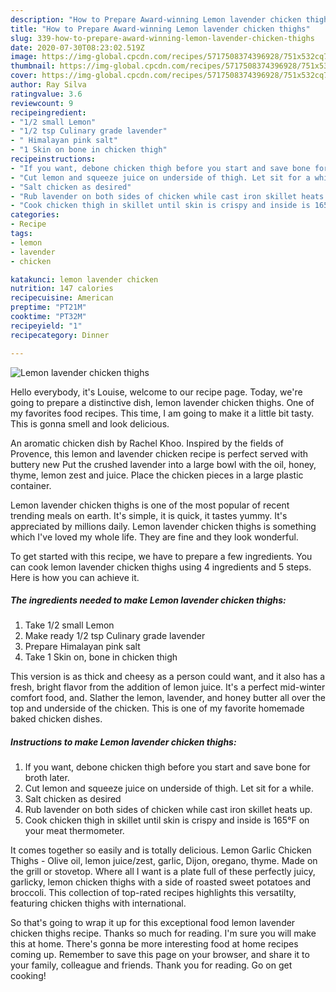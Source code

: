 ```yaml
---
description: "How to Prepare Award-winning Lemon lavender chicken thighs"
title: "How to Prepare Award-winning Lemon lavender chicken thighs"
slug: 339-how-to-prepare-award-winning-lemon-lavender-chicken-thighs
date: 2020-07-30T08:23:02.519Z
image: https://img-global.cpcdn.com/recipes/5717508374396928/751x532cq70/lemon-lavender-chicken-thighs-recipe-main-photo.jpg
thumbnail: https://img-global.cpcdn.com/recipes/5717508374396928/751x532cq70/lemon-lavender-chicken-thighs-recipe-main-photo.jpg
cover: https://img-global.cpcdn.com/recipes/5717508374396928/751x532cq70/lemon-lavender-chicken-thighs-recipe-main-photo.jpg
author: Ray Silva
ratingvalue: 3.6
reviewcount: 9
recipeingredient:
- "1/2 small Lemon"
- "1/2 tsp Culinary grade lavender"
- " Himalayan pink salt"
- "1 Skin on bone in chicken thigh"
recipeinstructions:
- "If you want, debone chicken thigh before you start and save bone for broth later."
- "Cut lemon and squeeze juice on underside of thigh. Let sit for a while."
- "Salt chicken as desired"
- "Rub lavender on both sides of chicken while cast iron skillet heats up."
- "Cook chicken thigh in skillet until skin is crispy and inside is 165°F on your meat thermometer."
categories:
- Recipe
tags:
- lemon
- lavender
- chicken

katakunci: lemon lavender chicken 
nutrition: 147 calories
recipecuisine: American
preptime: "PT21M"
cooktime: "PT32M"
recipeyield: "1"
recipecategory: Dinner

---
```



![Lemon lavender chicken thighs](https://img-global.cpcdn.com/recipes/5717508374396928/751x532cq70/lemon-lavender-chicken-thighs-recipe-main-photo.jpg)

Hello everybody, it's Louise, welcome to our recipe page. Today, we're going to prepare a distinctive dish, lemon lavender chicken thighs. One of my favorites food recipes. This time, I am going to make it a little bit tasty. This is gonna smell and look delicious.

An aromatic chicken dish by Rachel Khoo. Inspired by the fields of Provence, this lemon and lavender chicken recipe is perfect served with buttery new Put the crushed lavender into a large bowl with the oil, honey, thyme, lemon zest and juice. Place the chicken pieces in a large plastic container.

Lemon lavender chicken thighs is one of the most popular of recent trending meals on earth. It's simple, it is quick, it tastes yummy. It's appreciated by millions daily. Lemon lavender chicken thighs is something which I've loved my whole life. They are fine and they look wonderful.


To get started with this recipe, we have to prepare a few ingredients. You can cook lemon lavender chicken thighs using 4 ingredients and 5 steps. Here is how you can achieve it.

##### The ingredients needed to make Lemon lavender chicken thighs:

1. Take 1/2 small Lemon
1. Make ready 1/2 tsp Culinary grade lavender
1. Prepare  Himalayan pink salt
1. Take 1 Skin on, bone in chicken thigh


This version is as thick and cheesy as a person could want, and it also has a fresh, bright flavor from the addition of lemon juice. It&#39;s a perfect mid-winter comfort food, and. Slather the lemon, lavender, and honey butter all over the top and underside of the chicken. This is one of my favorite homemade baked chicken dishes. 

##### Instructions to make Lemon lavender chicken thighs:

1. If you want, debone chicken thigh before you start and save bone for broth later.
1. Cut lemon and squeeze juice on underside of thigh. Let sit for a while.
1. Salt chicken as desired
1. Rub lavender on both sides of chicken while cast iron skillet heats up.
1. Cook chicken thigh in skillet until skin is crispy and inside is 165°F on your meat thermometer.


It comes together so easily and is totally delicious. Lemon Garlic Chicken Thighs - Olive oil, lemon juice/zest, garlic, Dijon, oregano, thyme. Made on the grill or stovetop. Where all I want is a plate full of these perfectly juicy, garlicky, lemon chicken thighs with a side of roasted sweet potatoes and broccoli. This collection of top-rated recipes highlights this versatilty, featuring chicken thighs with international. 

So that's going to wrap it up for this exceptional food lemon lavender chicken thighs recipe. Thanks so much for reading. I'm sure you will make this at home. There's gonna be more interesting food at home recipes coming up. Remember to save this page on your browser, and share it to your family, colleague and friends. Thank you for reading. Go on get cooking!
